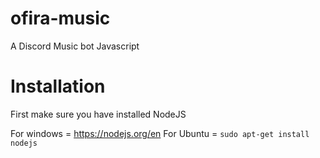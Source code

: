 # ofira-music
A Discord Music bot Javascript

# Installation

First make sure you have installed NodeJS 

For windows = https://nodejs.org/en
For Ubuntu = ```sudo apt-get install nodejs```
